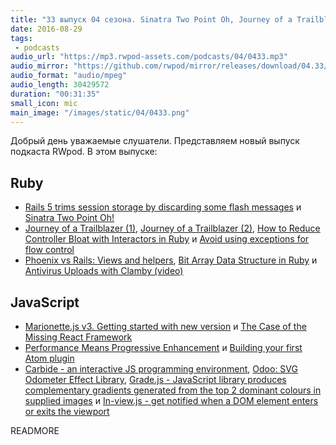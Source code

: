 ```yaml
---
title: "33 выпуск 04 сезона. Sinatra Two Point Oh, Journey of a Trailblazer, Marionette.js v3, Carbide, Odoo, In-view.js и прочее"
date: 2016-08-29
tags:
 - podcasts
audio_url: "https://mp3.rwpod-assets.com/podcasts/04/0433.mp3"
audio_mirror: "https://github.com/rwpod/mirror/releases/download/04.33/0433.mp3"
audio_format: "audio/mpeg"
audio_length: 30429572
duration: "00:31:35"
small_icon: mic
main_image: "/images/static/04/0433.png"
---
```


Добрый день уважаемые слушатели. Представляем новый выпуск подкаста RWpod. В этом выпуске:

## Ruby

 - [Rails 5 trims session storage by discarding some flash messages](http://blog.bigbinary.com/2016/08/23/rails-5-trims-session-storage-by-discarding-some-flash-messages.html) и [Sinatra Two Point Oh!](http://zzak.io/log/2016-08-22-sinatra-two-point-oh.html)
 - [Journey of a Trailblazer (1)](http://www.norydev.com/writing/journey-of-a-trailblazer-part-1), [Journey of a Trailblazer (2)](http://www.norydev.com/writing/journey-of-a-trailblazer-part-2), [How to Reduce Controller Bloat with Interactors in Ruby](https://semaphoreci.com/community/tutorials/how-to-reduce-controller-bloat-with-interactors-in-ruby) и [Avoid using exceptions for flow control](http://jaszczurowski.com/avoid-using-exceptions-for-flow-control/)
 - [Phoenix vs Rails: Views and helpers](http://cloudless.studio/articles/25-phoenix-vs-rails-views-and-helpers), [Bit Array Data Structure in Ruby](http://nithinbekal.com/posts/bit-arrays-ruby/) и [Antivirus Uploads with Clamby (video)](https://www.driftingruby.com/episodes/antivirus-uploads-with-clamby)

## JavaScript

 - [Marionette.js v3. Getting started with new version](http://blog.marionettejs.com/2016/08/23/marionette-v3/index.html) и [The Case of the Missing React Framework](https://medium.com/@gammons/the-case-of-the-missing-react-framework-ab45c4e71b91)
 - [Performance Means Progressive Enhancement](http://codepen.io/tigt/post/performance-means-progressive-enhancement) и [Building your first Atom plugin](https://github.com/blog/2231-building-your-first-atom-plugin)
 - [Carbide - an interactive JS programming environment](http://alpha.trycarbide.com/), [Odoo: SVG Odometer Effect Library](https://github.com/coderitual/odoo), [Grade.js - JavaScript library produces complementary gradients generated from the top 2 dominant colours in supplied images](http://benhowdle.im/grade/) и [In-view.js - get notified when a DOM element enters or exits the viewport](https://camwiegert.github.io/in-view/)


READMORE
